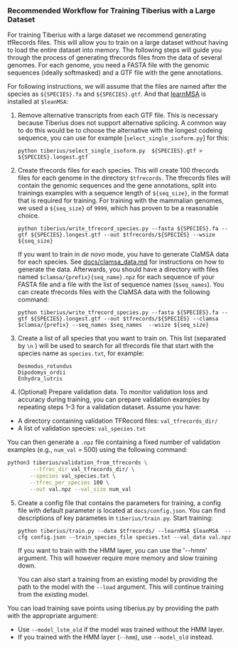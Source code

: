 ### Recommended Workflow for Training Tiberius with a Large Dataset

For training Tiberius with a large dataset we recommend generating tfRecords files. This will allow you to train on a large dataset without having to load the entire dataset into memory. The following steps will guide you through the process of generating tfrecords files from the data of several genomes. For each genome, you need a FASTA file with the genomic sequences (ideally softmasked) and a GTF file with the gene annotations.

For following instructions, we will assume that the files are named after the species as `${SPECIES}.fa` and `${SPECIES}.gtf`. And that [learnMSA](https://github.com/Gaius-Augustus/learnMSA) is installed at `$leanMSA`:

1. Remove alternative transcripts from each GTF file. This is necessary because Tiberius does not support alternative splicing. A common way to do this would be to choose the alternative with the longest codeing sequence, you can use for example [`select_single_isoform.py`] for this:

    ```shell
    python tiberius/select_single_isoform.py  ${SPECIES}.gtf > ${SPECIES}.longest.gtf
    ```

2. Create tfrecords files for each species. This will create 100 tfrecords files for each genome in the directory `$tfrecords`. The tfrecords files will contain the genomic sequences and the gene annotations, split into trainings examples with a sequence length of `${seq_size}`, in the format that is required for training. For training with the mammalian genomes, we used a `${seq_size}` of `9999`, which has proven to be a reasonable choice.

    ```shell
    python tiberius/write_tfrecord_species.py --fasta ${SPECIES}.fa --gtf ${SPECIES}.longest.gtf --out $tfrecords/${SPECIES} --wsize ${seq_size}
    ```

    If you want to train in *de novo* mode, you have to generate ClaMSA data for each species. See [docs/clamsa_data.md](docs/clamsa_data.md) for instructions on how to generate the data. Afterwards, you should have a directory with files named `$clamsa/{prefix}{seq_name}.npz` for each sequence of your FASTA file and a file with the list of sequence names (`$seq_names`). 
    You can create tfrecords files with the ClaMSA data with the following command:

    ```shell
    python tiberius/write_tfrecord_species.py --fasta ${SPECIES}.fa --gtf ${SPECIES}.longest.gtf --out $tfrecords/${SPECIES} --clamsa $clamsa/{prefix} --seq_names $seq_names  --wsize ${seq_size}
    
    ```


3. Create a list of all species that you want to train on. This list (separated by `\n` ) will be used to search for all tfrecords file that start with the species name as `species.txt`, for example:    
    ```shell
    Desmodus_rotundus
    Dipodomys_ordii
    Enhydra_lutris
    ```
4. (Optional) Prepare validation data. To monitor validation loss and accuracy during training, you can prepare validation examples by repeating steps 1–3 for a validation dataset. Assume you have:

-  A directory containing validation TFRecord files: `val_tfrecords_dir/`
- A list of validation species: `val_species.txt`

You can then generate a `.npz` file containing a fixed number of validation examples (e.g., `num_val` = 500) using the following command:
```bash
python3 tiberius/validation_from_tfrecords \
        --tfrec_dir val_tfrecords_dir/ \
       --species val_species.txt \
       --tfrec_per_species 100 \
       --out val.npz --val_size num_val
```

5. Create a config file that contains the parameters for training, a config file with default parameter is located at `docs/config.json`. You can find descriptions of key parametes in `tiberius/train.py`. Start training:
    
    ```shell
    python tiberius/train.py --data $tfrecords/ --learnMSA $leanMSA  --cfg config.json --train_species_file species.txt --val_data val.npz
    ```

    If you want to train with the HMM layer, you can use the '--hmm' argument. This will however require more memory and slow training down.

    You can also start a training from an existing model by providing the path to the model with the `--load` argument. This will continue training from the existing model.




You can load training save points using tiberius.py by providing the path with the appropriate argument:
- Use `--model_lstm_old` if the model was trained without the HMM layer.
- If you trained with the HMM layer (`--hmm`), use `--model_old` instead.
